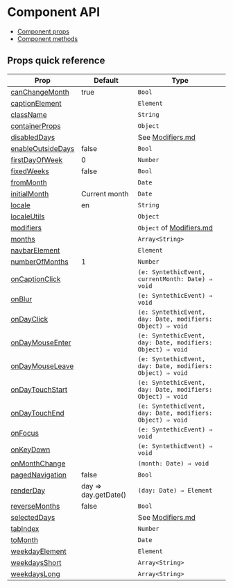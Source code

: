 # Component API

* [Component props](APIProps.md)
* [Component methods](APIMethods.md)

## Props quick reference

| Prop | Default | Type |
| --- | --- | --- |
| [canChangeMonth](APIProps.md#canchangemonth) | true | `Bool` |
| [captionElement](APIProps.md#captionelement) | | `Element` |
| [className](APIProps.md#className) | | `String` |
| [containerProps](APIProps.md#containerprops) | | `Object` |
| [disabledDays](APIProps.md#disableddays) | | See [Modifiers.md](modifiers) |
| [enableOutsideDays](APIProps.md#enableoutsidedays) | false | `Bool` |
| [firstDayOfWeek](APIProps.md#firstdayofweek) | 0 | `Number` |
| [fixedWeeks](APIProps.md#fixedWeeks) | false | `Bool` |
| [fromMonth](APIProps.md#frommonth) | | `Date` |
| [initialMonth](APIProps.md#initialmonth) | Current month | `Date` |
| [locale](APIProps.md#locale) | en | `String` |
| [localeUtils](APIProps.md#localeutils) | | `Object` |
| [modifiers](APIProps.md#modifiers) | | `Object` of [Modifiers.md](modifiers) |
| [months](APIProps.md#months) | | `Array<String>` |
| [navbarElement](APIProps.md#navbarelement) | | `Element` |
| [numberOfMonths](APIProps.md#numberofmonths) | 1 | `Number` |
| [onCaptionClick](APIProps.md#oncaptionclick) | | `(e: SyntethicEvent, currentMonth: Date) ⇒ void` |
| [onBlur](APIProps.md#onblur) | | `(e: SyntethicEvent) ⇒ void` |
| [onDayClick](APIProps.md#ondayclick) | | `(e: SyntethicEvent, day: Date, modifiers: Object) ⇒ void` |
| [onDayMouseEnter](APIProps.md#ondaymouseenter) | | `(e: SyntethicEvent, day: Date, modifiers: Object) ⇒ void` |
| [onDayMouseLeave](APIProps.md#ondaymouseleave) | | `(e: SyntethicEvent, day: Date, modifiers: Object) ⇒ void` |
| [onDayTouchStart](APIProps.md#ondaytouchstart) | | `(e: SyntethicEvent, day: Date, modifiers: Object) ⇒ void` |
| [onDayTouchEnd](APIProps.md#ondaytouchend) | | `(e: SyntethicEvent, day: Date, modifiers: Object) ⇒ void` |
| [onFocus](APIProps.md#onfocus) | | `(e: SyntethicEvent) ⇒ void` |
| [onKeyDown](APIProps.md#onkeydown) | | `(e: SyntethicEvent) ⇒ void` |
| [onMonthChange](APIProps.md#onmonthchange) | | `(month: Date) ⇒ void` |
| [pagedNavigation](APIProps.md#pagednavigation) |false | `Bool` |
| [renderDay](APIProps.md#renderday) | day ⇒ day.getDate() | `(day: Date) ⇒ Element` |
| [reverseMonths](APIProps.md#reversemonths) | false | `Bool` |
| [selectedDays](APIProps.md#selecteddays) | | See [Modifiers.md](modifiers) |
| [tabIndex](APIProps.md#tabindex) | | `Number` |
| [toMonth](APIProps.md#tomonth) | | `Date` |
| [weekdayElement](APIProps.md#weekdayelement) | | `Element` |
| [weekdaysShort](APIProps.md#weekdaysshort) | | `Array<String>` |
| [weekdaysLong](APIProps.md#weekdayslong) | | `Array<String>` |
